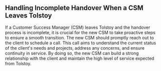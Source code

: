 ## Handling Incomplete Handover When a CSM Leaves Tolstoy

If a Customer Success Manager (CSM) leaves Tolstoy and the handover process is incomplete, it is crucial for the new CSM to take proactive steps to ensure a smooth transition. The new CSM should promptly reach out to the client to schedule a call. This call aims to understand the current status of the client's needs and projects, address any concerns, and ensure continuity in service. By doing so, the new CSM can build a strong relationship with the client and maintain the high level of service expected from Tolstoy.